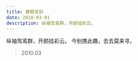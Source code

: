 ```yaml
---
title: 春朝友别
date: 2010-03-01
description: 纵袖驾鸾群，开颜挂彩云。
---
```


纵袖驾鸾群，开颜挂彩云。
今别携此趣，去去莫来寻。

> 2010.03
